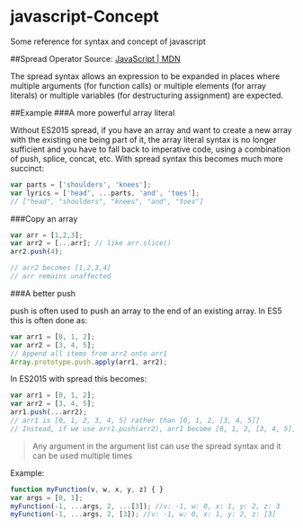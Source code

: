 # javascript-Concept
Some reference for syntax and concept of javascript

##Spread Operator
Source: [JavaScript | MDN](https://developer.mozilla.org/en/docs/Web/JavaScript/Reference/Operators/Spread_operator)

The spread syntax allows an expression to be expanded in places where multiple arguments (for function calls) 
or multiple elements (for array literals) or multiple variables  (for destructuring assignment) are expected.

##Example
###A more powerful array literal

Without ES2015 spread, if you have an array and want to create a new array with the existing one being part of it, 
the array literal syntax is no longer sufficient and you have to fall back to imperative code, using a combination 
of push, splice, concat, etc. With spread syntax this becomes much more succinct:

```javascript
var parts = ['shoulders', 'knees'];
var lyrics = ['head', ...parts, 'and', 'toes']; 
// ["head", "shoulders", "knees", "and", "toes"]
```

###Copy an array

```javascript
var arr = [1,2,3];
var arr2 = [...arr]; // like arr.slice()
arr2.push(4); 

// arr2 becomes [1,2,3,4]
// arr remains unaffected
```

###A better push

push is often used to push an array to the end of an existing array. In ES5 this is often done as:

```javascript
var arr1 = [0, 1, 2];
var arr2 = [3, 4, 5];
// Append all items from arr2 onto arr1
Array.prototype.push.apply(arr1, arr2);
```

In ES2015 with spread this becomes:

```javascript
var arr1 = [0, 1, 2];
var arr2 = [3, 4, 5];
arr1.push(...arr2);
// arr1 is [0, 1, 2, 3, 4, 5] rather than [0, 1, 2, [3, 4, 5]]
// Instead, if we use arr1.push(arr2), arr1 become [0, 1, 2, [3, 4, 5]] instead of [0, 1, 2, 3, 4, 5] 
```


> Any argument in the argument list can use the spread syntax and it can be used multiple times

Example:

```javascript
function myFunction(v, w, x, y, z) { }
var args = [0, 1];
myFunction(-1, ...args, 2, ...[3]); //v: -1, w: 0, x: 1, y: 2, z: 3
myFunction(-1, ...args, 2, [3]); //v: -1, w: 0, x: 1, y: 2, z: [3]
```